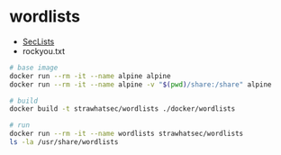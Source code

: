 # wordlists

* [SecLists](https://github.com/danielmiessler/SecLists)
* rockyou.txt

```bash
# base image
docker run --rm -it --name alpine alpine
docker run --rm -it --name alpine -v "$(pwd)/share:/share" alpine

# build
docker build -t strawhatsec/wordlists ./docker/wordlists

# run
docker run --rm -it --name wordlists strawhatsec/wordlists
ls -la /usr/share/wordlists
```

<!--
TODO share volume with host

https://stackoverflow.com/questions/44284484/docker-compose-share-named-volume-between-multiple-containers
https://stackoverflow.com/questions/47664107/docker-mount-to-folder-overriding-content

-->
